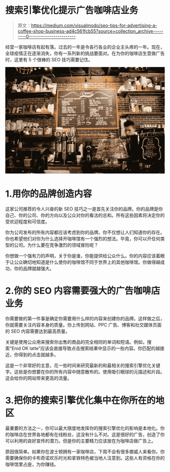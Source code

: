 # 搜索引擎优化提示广告咖啡店业务

> 原文：<https://medium.com/visualmodo/seo-tips-for-advertising-a-coffee-shop-business-ad4c561fcb55?source=collection_archive---------0----------------------->

经营一家咖啡店有起有落。过去的一年是令各行各业的企业主头疼的一年。现在，全球疫情正在逐渐消失，你有一系列新的挑战要面对。在为你的咖啡店生意做广告时，这里有 5 个很棒的 SEO 技巧需要记住。

![](img/e00efeff4ab409da1cf32ee94396c905.png)

# 1.用你的品牌创造内容

这家公司推荐的令人兴奋的新 SEO 技巧之一是首先关注你的品牌。你的品牌是你自己、你的公司、你的方向以及公众对你的看法的总和。所有这些因素将决定你的受欢迎程度和可信度。

你为公司发布的所有内容都应该考虑到你的品牌。你不仅想让人们知道你的存在。你也希望他们对你为什么选择开咖啡馆有一个强烈的想法。毕竟，你可以开任何类型的公司。为什么要在竞争激烈的领域冒险呢？

你想做一个强有力的声明，关于你是谁，你能提供给公众什么。你的内容应该着眼于让公众确切地知道是什么使你的咖啡馆不同于世界上的其他咖啡馆。你做得越成功，你的品牌就越强大。

# 2.你的 SEO 内容需要强大的广告咖啡店业务

你需要做的第一件事是确定你需要用什么样的内容来创建你的品牌。这样做之后，你就需要关注内容本身的质量。你上传到网站、PPC 广告、博客和社交媒体页面的 SEO 内容需要达到最高质量。

关键是使用公众用来搜索你出售的商品的完全相同的单词和短语。例如，搜索“Enid OK latte”应该会直接导致点击搜索结果中显示的一些内容。你匹配的越接近，你得到的点击就越多。

这是一个非常好的主意，花一些时间来研究最新的和最相关的搜索引擎优化关键字。这些是你想要在你的所有内容中随意散布的。使用吸引眼球的元描述和片段。这会给你的网站带来更高的流量。

# 3.把你的搜索引擎优化集中在你所在的地区

最重要的方法之一，你可以最大限度地发挥你的搜索引擎优化的影响是本地化。你的咖啡店在世界各地都有在线粉丝，这没有什么不对。这是很好的广告，创造了你可以利用的良好宣传的潜力。但是你的主要精力应该放在为咖啡店做广告上。

原因很简单。如果你在波士顿拥有一家咖啡店，下周不会有很多挪威人来看你。你需要确保你的卡布奇诺欢乐时光和拿铁特色被当地人注意到。这些人有资格在你的咖啡馆里占座，为你赚钱。